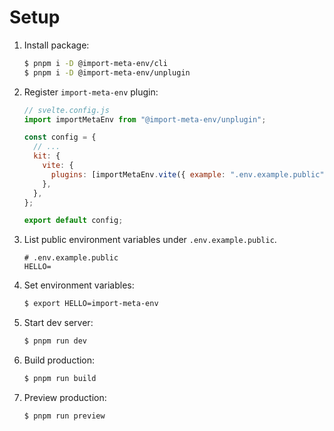 # Setup

1. Install package:

   ```sh
   $ pnpm i -D @import-meta-env/cli
   $ pnpm i -D @import-meta-env/unplugin
   ```

1. Register `import-meta-env` plugin:

   ```js
   // svelte.config.js
   import importMetaEnv from "@import-meta-env/unplugin";

   const config = {
     // ...
     kit: {
       vite: {
         plugins: [importMetaEnv.vite({ example: ".env.example.public" })],
       },
     },
   };

   export default config;
   ```

1. List public environment variables under `.env.example.public`.

   ```
   # .env.example.public
   HELLO=
   ```

1. Set environment variables:

   ```sh
   $ export HELLO=import-meta-env
   ```

1. Start dev server:

   ```sh
   $ pnpm run dev
   ```

1. Build production:

   ```sh
   $ pnpm run build
   ```

1. Preview production:

   ```sh
   $ pnpm run preview
   ```
